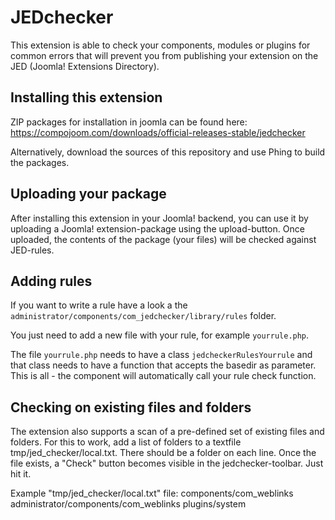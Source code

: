 JEDchecker
==========

This extension is able to check your components, modules or plugins for common errors that will prevent you
from publishing your extension on the JED (Joomla! Extensions Directory).

Installing this extension
-------------------------
ZIP packages for installation in joomla can be found here:
https://compojoom.com/downloads/official-releases-stable/jedchecker

Alternatively, download the sources of this repository and use Phing to build the packages.

Uploading your package
----------------------
After installing this extension in your Joomla! backend, you can use it by uploading a Joomla! extension-package using
the upload-button. Once uploaded, the contents of the package (your files) will be checked against JED-rules.

Adding rules
------------
If you want to write a rule have a look a the `administrator/components/com_jedchecker/library/rules` folder.

You just need to add a new file with your rule, for example `yourrule.php`.

The file `yourrule.php` needs to have a class `jedcheckerRulesYourrule` and that class needs to have a
function that accepts the basedir as parameter. This is all - the component will automatically call
your rule check function.

Checking on existing files and folders
--------------------------------------
The extension also supports a scan of a pre-defined set of existing files and folders.
For this to work, add a list of folders to a textfile tmp/jed_checker/local.txt. 
There should be a folder on each line. 
Once the file exists, a "Check" button becomes visible in the jedchecker-toolbar. Just hit it.

Example "tmp/jed_checker/local.txt" file:
    components/com_weblinks
    administrator/components/com_weblinks
    plugins/system

